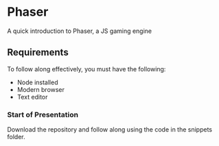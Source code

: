 # Phaser
A quick introduction to Phaser, a JS gaming engine

## Requirements
To follow along effectively, you must have the following:
* Node installed
* Modern browser
* Text editor

### Start of Presentation
Download the repository and follow along using the code in the snippets folder.
